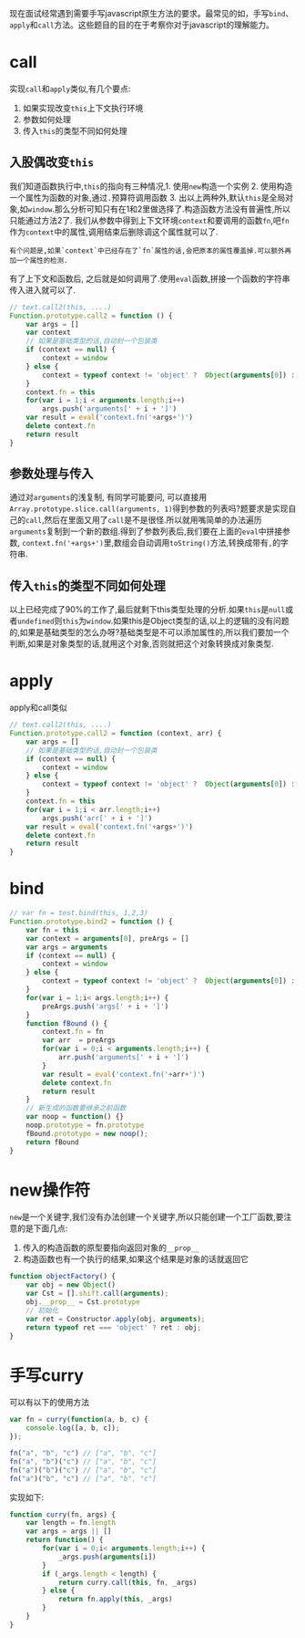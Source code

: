 现在面试经常遇到需要手写javascript原生方法的要求。最常见的如，手写`bind`、`apply`和`call`方法。这些题目的目的在于考察你对于javascript的理解能力。


# call

实现`call`和`apply`类似,有几个要点:

1. 如果实现改变`this`上下文执行环境
2. 参数如何处理
3. 传入`this`的类型不同如何处理

## 入股偶改变`this`

我们知道函数执行中,`this`的指向有三种情况,1. 使用`new`构造一个实例 2. 使用构造一个属性为函数的对象,通过`.`预算符调用函数 3. 出以上两种外,默认`this`是全局对象,如`window`.那么分析可知只有在1和2里做选择了.构造函数方法没有普遍性,所以只能通过方法2了. 我们从参数中得到上下文环境`context`和要调用的函数`fn`,吧`fn`作为`context`中的属性,调用结束后删除调这个属性就可以了.

    有个问题是,如果`context`中已经存在了`fn`属性的话,会把原本的属性覆盖掉.可以额外再加一个属性的检测.

有了上下文和函数后, 之后就是如何调用了.使用`eval`函数,拼接一个函数的字符串传入进入就可以了.

```javascript
// text.call2(this, ....)
Function.prototype.call2 = function () {
    var args = []
    var context
    // 如果是基础类型的话,自动封一个包装类
    if (context == null) {
        context = window
    } else {
        context = typeof context != 'object' ?  Object(arguments[0]) : context
    }
    context.fn = this
    for(var i = 1;i < arguments.length;i++)
        args.push('arguments[' + i + ']')
    var result = eval('context.fn('+args+')')
    delete context.fn
    return result
}
```

## 参数处理与传入

通过对`arguments`的浅复制, 有同学可能要问, 可以直接用`Array.prototype.slice.call(arguments, 1)`得到参数的列表吗?题要求是实现自己的`call`,然后在里面又用了`call`是不是很怪.所以就用嘴简单的办法遍历`arguments`复制到一个新的数组.得到了参数列表后,我们要在上面的`eval`中拼接参数, `context.fn('+args+')`里,数组会自动调用`toString()`方法,转换成带有`,`的字符串.


## 传入`this`的类型不同如何处理

以上已经完成了90%的工作了,最后就剩下this类型处理的分析.如果`this`是`null`或者`undefined`则`this`为`window`.如果this是Object类型的话,以上的逻辑的没有问题的,如果是基础类型的怎么办呀?基础类型是不可以添加属性的,所以我们要加一个判断,如果是对象类型的话,就用这个对象,否则就把这个对象转换成对象类型.

# apply

apply和call类似

```javascript
// text.call2(this, ....)
Function.prototype.call2 = function (context, arr) {
    var args = []
    // 如果是基础类型的话,自动封一个包装类
    if (context == null) {
        context = window
    } else {
        context = typeof context != 'object' ?  Object(arguments[0]) : context
    }
    context.fn = this
    for(var i = 1;i < arr.length;i++)
        args.push('arr[' + i + ']')
    var result = eval('context.fn('+args+')')
    delete context.fn
    return result
}
```


# bind

```javascript
// var fn = test.bind(this, 1,2,3)
Function.prototype.bind2 = function () {
    var fn = this
    var context = arguments[0], preArgs = []
    var args = arguments
    if (context == null) {
        context = window
    } else {
        context = typeof context != 'object' ?  Object(arguments[0]) : context
    }
    for(var i = 1;i< args.length;i++) {
        preArgs.push('args[' + i + ']')
    }
    function fBound () {
        context.fn = fn
        var arr  = preArgs
        for(var i = 0;i < arguments.length;i++) {
            arr.push('arguments[' + i + ']')
        }
        var result = eval('context.fn('+arr+')')
        delete context.fn
        return result
    }
    // 新生成的函数要继承之前函数
    var noop = function() {}
    noop.prototype = fn.prototype
    fBound.prototype = new noop();
    return fBound
}
```


# new操作符

`new`是一个关键字,我们没有办法创建一个关键字,所以只能创建一个工厂函数,要注意的是下面几点:

1. 传入的构造函数的原型要指向返回对象的`__prop__`
2. 构造函数也有一个执行的结果,如果这个结果是对象的话就返回它

```javascript
function objectFactory() {
    var obj = new Object()
    var Cst = [].shift.call(arguments);
    obj.__prop__ = Cst.prototype
    // 初始化
    var ret = Constructor.apply(obj, arguments);
    return typeof ret === 'object' ? ret : obj;
}
```

# 手写curry

可以有以下的使用方法
```javascript 
var fn = curry(function(a, b, c) {
    console.log([a, b, c]);
});

fn("a", "b", "c") // ["a", "b", "c"]
fn("a", "b")("c") // ["a", "b", "c"]
fn("a")("b")("c") // ["a", "b", "c"]
fn("a")("b", "c") // ["a", "b", "c"]
```

实现如下:

```javascript 
function curry(fn, args) {
    var length = fn.length
    var args = args || []
    return function() {
        for(var i = 0;i< arguments.length;i++) {
            _args.push(arguments[i])
        }
        if (_args.length < length) {
            return curry.call(this, fn, _args)
        } else {
            return fn.apply(this, _args)
        }
    }
}
```
